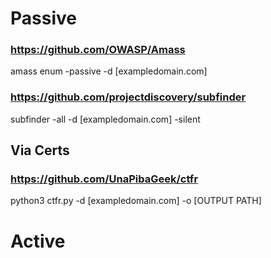 # Passive
### https://github.com/OWASP/Amass
amass enum -passive -d [exampledomain.com]

### https://github.com/projectdiscovery/subfinder
subfinder -all -d [exampledomain.com] -silent

## Via Certs
### https://github.com/UnaPibaGeek/ctfr
python3 ctfr.py -d [exampledomain.com] -o [OUTPUT PATH]

# Active

